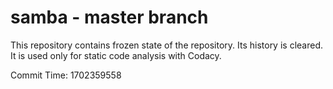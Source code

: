 # samba - master branch

This repository contains frozen state of the repository.
Its history is cleared. It is used only for static code
analysis with Codacy.

Commit Time: 1702359558